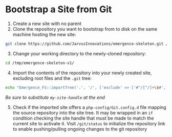 # Bootstrap a Site from Git

1. Create a new site with no parent
2. Clone the repository you want to bootstrap from to disk on the same machine hosting the new site:
```bash
git clone https://github.com/JarvusInnovations/emergence-skeleton.git /tmp/emergence-skeleton-v1
```

3. Change your working directory to the newly-cloned repository:
```bash
cd /tmp/emergence-skeleton-v1/
```

4. Import the contents of the repository into your newly created site, excluding root files and the `.git` tree:
```bash
echo "Emergence_FS::importTree('.', '/', ['exclude' => ['#^/[^/]+\$#', '#^/\.git(/|\$)#'] ]);" | sudo emergence-shell my-site-handle
```
*Be sure to substitute `my-site-handle` at the end*

5. Check if the imported site offers a `php-config/Git.config.d` file mapping the source repository into the site tree. It may be wrapped in an `if` condition checking the site handle that must be made to match the current site to activate it. Visit `/git/status` to initialize the repository link to enable pushing/pulling ongoing changes to the git repository